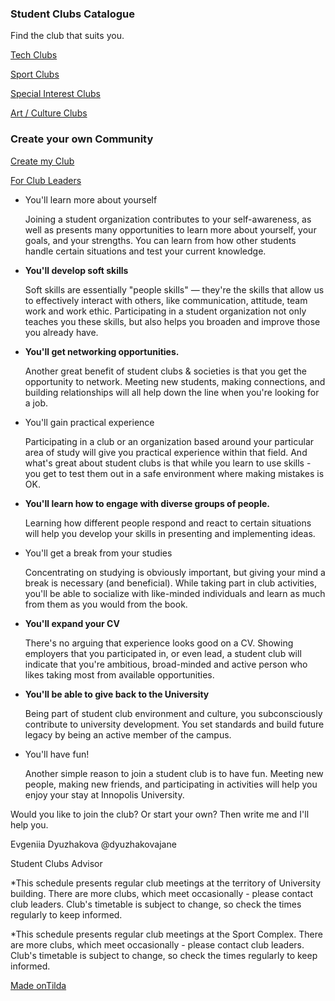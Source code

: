 ### Student Clubs Catalogue

Find the club that suits you.

[Tech Clubs](/tech\_clubs)

[Sport Clubs](/sport\_clubs)

[Special Interest Clubs](/hobby\_clubs)

[Art / Culture Clubs](/art\_clubs)

### Create your own Community

[Create my Club](https://forms.gle/udrJgRbrDHZmgyVn7)

[For Club Leaders](http://campuslife.innopolis.ru/clubleaders)

* You'll learn more about yourself

  Joining a student organization contributes to your self-awareness, as well as presents many opportunities to learn more about yourself, your goals, and your strengths. You can learn from how other students handle certain situations and test your current knowledge.
* **You'll develop soft skills**

  Soft skills are essentially "people skills" — they're the skills that allow us to effectively interact with others, like communication, attitude, team work and work ethic. Participating in a student organization not only teaches you these skills, but also helps you broaden and improve those you already have.
* **You'll get networking opportunities.**

  Another great benefit of student clubs & societies is that you get the opportunity to network. Meeting new students, making connections, and building relationships will all help down the line when you're looking for a job.
* You'll gain practical experience

  Participating in a club or an organization based around your particular area of study will give you practical experience within that field. And what's great about student clubs is that while you learn to use skills - you get to test them out in a safe environment where making mistakes is OK.
* **You'll learn how to engage with diverse groups of people.**

  Learning how different people respond and react to certain situations will help you develop your skills in presenting and implementing ideas.
* You'll get a break from your studies

  Concentrating on studying is obviously important, but giving your mind a break is necessary (and beneficial). While taking part in club activities, you'll be able to socialize with like-minded individuals and learn as much from them as you would from the book.
* **You'll expand your CV**

  There's no arguing that experience looks good on a CV. Showing employers that you participated in, or even lead, a student club will indicate that you're ambitious, broad-minded and active person who likes taking most from available opportunities.
* **You'll be able to give back to the University**

  Being part of student club environment and culture, you subconsciously contribute to university development. You set standards and build future legacy by being an active member of the campus.
* You'll have fun!

  Another simple reason to join a student club is to have fun. Meeting new people, making new friends, and participating in activities will help you enjoy your stay at Innopolis University.

Would you like to join the club? Or start your own? Then write me and I'll help you.

Evgeniia Dyuzhakova
@dyuzhakovajane

Student Clubs Advisor

\*This schedule presents regular club meetings at the territory of University building. There are more clubs, which meet occasionally - please contact club leaders. Club's timetable is subject to change, so check the times regularly to keep informed.

\*This schedule presents regular club meetings at the Sport Complex. There are more clubs, which meet occasionally - please contact club leaders. Club's timetable is subject to change, so check the times regularly to keep informed.



[Made onTilda](https://tilda.cc/)
